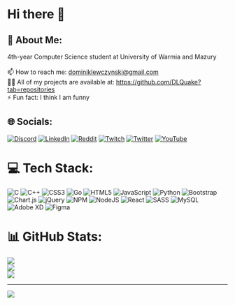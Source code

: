 # Hi there 👋

<!--
**DLQuake/DLQuake** is a ✨ _special_ ✨ repository because its `README.md` (this file) appears on your GitHub profile.

Here are some ideas to get you started:

- 🔭 I’m currently working on ...
- 🌱 I’m currently learning ...
- 👯 I’m looking to collaborate on ...
- 🤔 I’m looking for help with ...
- 💬 Ask me about ...
- 📫 How to reach me: ...
- 😄 Pronouns: ...
- ⚡ Fun fact: ...
-->

## 💫 About Me:
4th-year Computer Science student at University of Warmia and Mazury<br><br>📫 How to reach me: dominiklewczynski@gmail.com<br>👨‍💻 All of my projects are available at: https://github.com/DLQuake?tab=repositories<br>⚡ Fun fact: I think I am funny


## 🌐 Socials:
[![Discord](https://img.shields.io/badge/Discord-%237289DA.svg?logo=discord&logoColor=white)](https://discordapp.com/users/626049838387298324)
[![LinkedIn](https://img.shields.io/badge/LinkedIn-%230077B5.svg?logo=linkedin&logoColor=white)](https://linkedin.com/in/dominiklewczyński)
[![Reddit](https://img.shields.io/badge/Reddit-%23FF4500.svg?logo=Reddit&logoColor=white)](https://reddit.com/user/DLQuake)
[![Twitch](https://img.shields.io/badge/Twitch-%239146FF.svg?logo=Twitch&logoColor=white)](https://twitch.tv/DLQuake)
[![Twitter](https://img.shields.io/badge/Twitter-%231DA1F2.svg?logo=Twitter&logoColor=white)](https://twitter.com/DLQuake2022)
[![YouTube](https://img.shields.io/badge/YouTube-%23FF0000.svg?logo=YouTube&logoColor=white)](https://youtube.com/c/UCkhdR_HRAg1_6ZLrIEcRFew)

# 💻 Tech Stack:
![C](https://img.shields.io/badge/c-%2300599C.svg?style=for-the-badge&logo=c&logoColor=white)
![C++](https://img.shields.io/badge/c++-%2300599C.svg?style=for-the-badge&logo=c%2B%2B&logoColor=white)
![CSS3](https://img.shields.io/badge/css3-%231572B6.svg?style=for-the-badge&logo=css3&logoColor=white)
![Go](https://img.shields.io/badge/go-%2300ADD8.svg?style=for-the-badge&logo=go&logoColor=white)
![HTML5](https://img.shields.io/badge/html5-%23E34F26.svg?style=for-the-badge&logo=html5&logoColor=white)
![JavaScript](https://img.shields.io/badge/javascript-%23323330.svg?style=for-the-badge&logo=javascript&logoColor=%23F7DF1E)
![Python](https://img.shields.io/badge/python-3670A0?style=for-the-badge&logo=python&logoColor=ffdd54)
![Bootstrap](https://img.shields.io/badge/bootstrap-%23563D7C.svg?style=for-the-badge&logo=bootstrap&logoColor=white)
![Chart.js](https://img.shields.io/badge/chart.js-F5788D.svg?style=for-the-badge&logo=chart.js&logoColor=white)
![jQuery](https://img.shields.io/badge/jquery-%230769AD.svg?style=for-the-badge&logo=jquery&logoColor=white)
![NPM](https://img.shields.io/badge/NPM-%23000000.svg?style=for-the-badge&logo=npm&logoColor=white)
![NodeJS](https://img.shields.io/badge/node.js-6DA55F?style=for-the-badge&logo=node.js&logoColor=white)
![React](https://img.shields.io/badge/react-%2320232a.svg?style=for-the-badge&logo=react&logoColor=%2361DAFB)
![SASS](https://img.shields.io/badge/SASS-hotpink.svg?style=for-the-badge&logo=SASS&logoColor=white)
![MySQL](https://img.shields.io/badge/mysql-%2300f.svg?style=for-the-badge&logo=mysql&logoColor=white)
![Adobe XD](https://img.shields.io/badge/Adobe%20XD-470137?style=for-the-badge&logo=Adobe%20XD&logoColor=#FF61F6)
![Figma](https://img.shields.io/badge/figma-%23F24E1E.svg?style=for-the-badge&logo=figma&logoColor=white)
# 📊 GitHub Stats:
![](https://github-readme-stats.vercel.app/api?username=DLQuake&theme=dark&hide_border=false&include_all_commits=false&count_private=false)<br/>
![](https://github-readme-streak-stats.herokuapp.com/?user=DLQuake&theme=dark&hide_border=false)<br/>
![](https://github-readme-stats.vercel.app/api/top-langs/?username=DLQuake&theme=dark&hide_border=false&include_all_commits=false&count_private=false&layout=compact)

---
[![](https://visitcount.itsvg.in/api?id=DLQuake&icon=0&color=0)](https://visitcount.itsvg.in)
